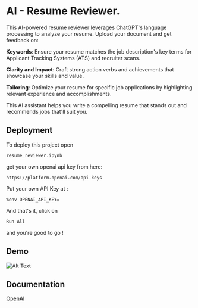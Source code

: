 
# AI - Resume Reviewer.

This AI-powered resume reviewer leverages ChatGPT's language processing to analyze your resume. Upload your document and get feedback on:

**Keywords**: Ensure your resume matches the job description's key terms for Applicant Tracking Systems (ATS) and recruiter scans.

**Clarity and Impact**: Craft strong action verbs and achievements that showcase your skills and value.

**Tailoring**: Optimize your resume for specific job applications by highlighting relevant experience and accomplishments.

This AI assistant helps you write a compelling resume that stands out and recommends jobs that'll suit you.

## Deployment

To deploy this project open
```
resume_reviewer.ipynb
```

get your own openai api key from here:
```link
https://platform.openai.com/api-keys
```
Put your own API Key at : 
```
%env OPENAI_API_KEY= 
```
And that's it, click on 
```
Run All
```
and you're good to go !
## Demo

![Alt Text](https://media.giphy.com/media/v1.Y2lkPTc5MGI3NjExc2Nua2UwY2FwZzNteGNmdXplZHZha2N6MTAxb2w2eHJqMGNydml3diZlcD12MV9pbnRlcm5hbF9naWZfYnlfaWQmY3Q9Zw/6aX6cFoAtZuHPCD2KB/giphy.gif)

## Documentation

[OpenAI](https://platform.openai.com/docs/introduction)


